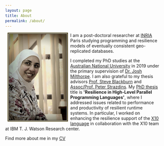 ```yaml
---
layout: page
title: About
permalink: /about/
---
```


<img style="float: left;" src="/assets/img/sara.jpg" width="195.6px" height="288" hspace="8">

I am a post-doctoral researcher at [INRIA](https://www.inria.fr/en/) Paris studying programming and resilience models of eventually consistent geo-replicated databases. 

I completed my PhD studies at the [Australian National University](http://www.anu.edu.au/) in 2019
under the primary supervision of [Dr. Josh Milthorpe](http://www.milthorpe.org/).
I am also grateful to my thesis advisors [Prof. Steve Blackburn](http://users.cecs.anu.edu.au/~steveb/) and [Assoc/Prof. Peter Strazdins](http://users.cecs.anu.edu.au/~peter/).
My [PhD thesis](https://openresearch-repository.anu.edu.au/handle/1885/164137) title is **'Resilience in High-Level Parallel Programming Languages'**, where 
I addressed issues related to performance and productivity of resilient runtime systems.
In particular, I worked on enhancing the resilience support of the [X10 language](http://x10-lang.org/) in collaboration with the X10 team at IBM T. J. Watson Research center. 

Find more about me in my [CV](/SaraHamoudaCV.pdf)
